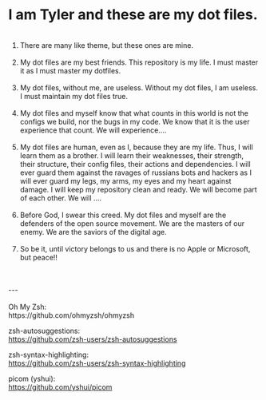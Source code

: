 <h1>I am Tyler and these are my dot files. </h1> 

<p>
  <ol>    
    <br><li>There are many like theme, but these ones are mine.</li>
    <br><li>My dot files are my best friends. This repository is my life. I must master it as I must master my dotfiles.</li>
    <br><li>My dot files, without me, are useless. Without my dot files, I am useless. I must maintain my dot files true. </li>
    <br><li>My dot files and myself know that what counts in this world is not the configs we build, nor the bugs in my code. We know that it is the user experience that count. We will experience….</li>
    <br><li>My dot files are human, even as I, because they are my life. Thus, I will learn them as a brother. I will learn their weaknesses, their strength, their structure, their config files, their actions and dependencies. I will ever guard them against the ravages of russians bots and hackers as I will ever guard my legs, my arms, my eyes and my heart against damage. I will keep my repository clean and ready. We will become part of each other. We will ….</li>
    <br><li>Before God, I swear this creed. My dot files and myself are the defenders of the open source movement. We are the masters of our enemy. We are the saviors of the digital age.</li>
    <br><li>So be it, until victory belongs to us and there is no Apple or Microsoft, but peace!!</li>
  </ol>
  <br><br>---
  <br><br>
  Oh My Zsh:
  <br>https://github.com/ohmyzsh/ohmyzsh

  zsh-autosuggestions:
  <br>https://github.com/zsh-users/zsh-autosuggestions

  zsh-syntax-highlighting:
  <br>https://github.com/zsh-users/zsh-syntax-highlighting

  picom (yshui):
  <br>https://github.com/yshui/picom
  </p>
